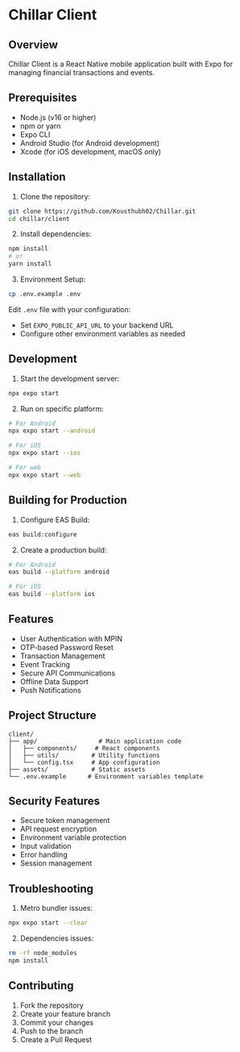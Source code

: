 # Chillar Client

## Overview
Chillar Client is a React Native mobile application built with Expo for managing financial transactions and events.

## Prerequisites
- Node.js (v16 or higher)
- npm or yarn
- Expo CLI
- Android Studio (for Android development)
- Xcode (for iOS development, macOS only)

## Installation

1. Clone the repository:
```bash
git clone https://github.com/Kousthubh02/Chillar.git
cd chillar/client
```

2. Install dependencies:
```bash
npm install
# or
yarn install
```

3. Environment Setup:
```bash
cp .env.example .env
```
Edit `.env` file with your configuration:
- Set `EXPO_PUBLIC_API_URL` to your backend URL
- Configure other environment variables as needed

## Development

1. Start the development server:
```bash
npx expo start
```

2. Run on specific platform:
```bash
# For Android
npx expo start --android

# For iOS
npx expo start --ios

# For web
npx expo start --web
```

## Building for Production

1. Configure EAS Build:
```bash
eas build:configure
```

2. Create a production build:
```bash
# For Android
eas build --platform android

# For iOS
eas build --platform ios
```

## Features
- User Authentication with MPIN
- OTP-based Password Reset
- Transaction Management
- Event Tracking
- Secure API Communications
- Offline Data Support
- Push Notifications

## Project Structure
```
client/
├── app/                 # Main application code
│   ├── components/     # React components
│   ├── utils/         # Utility functions
│   └── config.tsx     # App configuration
├── assets/            # Static assets
└── .env.example      # Environment variables template
```

## Security Features
- Secure token management
- API request encryption
- Environment variable protection
- Input validation
- Error handling
- Session management

## Troubleshooting
1. Metro bundler issues:
```bash
npx expo start --clear
```

2. Dependencies issues:
```bash
rm -rf node_modules
npm install
```

## Contributing
1. Fork the repository
2. Create your feature branch
3. Commit your changes
4. Push to the branch
5. Create a Pull Request

